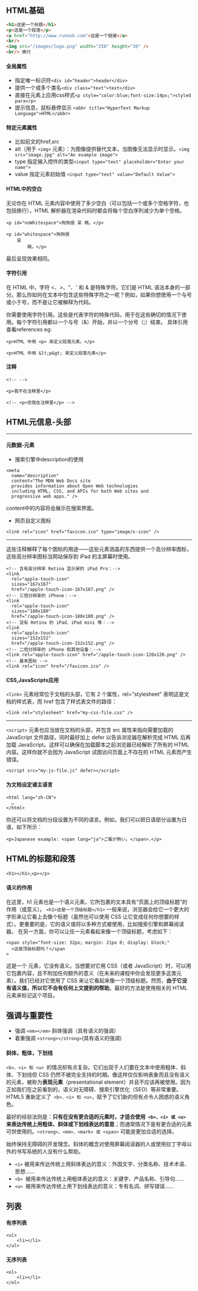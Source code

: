## HTML基础

```HTML
<h1>这是一个标题</h1>
<p>这是一个段落</p>
<a href="http://www.runoob.com">这是一个链接</a>
<br/>
<img src="/images/logo.png" width="258" height="39" />
<br/> 换行
```

#### 全局属性

- 指定唯一标识符`<div id="header">header</div>`
- 提供一个或多个类名`<div class="text">text</div>`
- 直接在元素上应用css样式`<p style="color:blue;font-size:14px;">styled para</p>`
- 提示信息，鼠标悬停显示
  `<abbr title="HyperText Markup Language">HTML</abbr>`

#### 特定元素属性

- 比如前文的href,src
- alt（用于 `<img>` 元素）：为图像提供替代文本，当图像无法显示时显示。`<img src="image.jpg" alt="An example image">`
- type 指定输入控件的类型`<input type="text" placeholder="Enter your name">`
- value 指定元素初始值
  `<input type="text" value="Default Value">`

#### HTML中的空白

无论你在 HTML 元素内容中使用了多少空白（可以包括一个或多个空格字符，也包括换行），HTML 解析器在渲染代码时都会将每个空白序列减少为单个空格。
```
<p id="noWhitespace">狗狗很 呆 萌。</p>

<p id="whitespace">狗狗很
    呆
        萌。</p>
```
最后呈现效果相同。

#### 字符引用

在 HTML 中，字符 <、>、"、' 和 & 是特殊字符。它们是 HTML 语法本身的一部分。那么你如何在文本中包含这些特殊字符之一呢？例如，如果你想使用一个与号或小于号，而不是让它被解释为代码。

你需要使用字符引用。这些是代表字符的特殊代码，用于在这些确切的情况下使用。每个字符引用都以一个与号（&）开始，并以一个分号（;）结束。
具体引用查看references
eg:
```
<p>HTML 中用 <p> 来定义段落元素。</p>

<p>HTML 中用 &lt;p&gt; 来定义段落元素</p>
```

#### 注释
`<!-- -->`
```
<p>我不在注释里</p>

<!-- <p>但我在注释里</p> -->
```

## HTML元信息-头部
---
#### 元数据-<meta>元素

- 搜索引擎中description的使用
```
<meta
  name="description"
  content="The MDN Web Docs site
  provides information about Open Web technologies
  including HTML, CSS, and APIs for both Web sites and
  progressive web apps." />
```
content中的内容将会展示在搜索界面。
- 网页自定义图标
```
<link rel="icon" href="favicon.ico" type="image/x-icon" />
```
---
这些注释解释了每个图标的用途——这些元素涵盖的东西提供一个高分辨率图标，这些高分辨率图标当网站保存到 iPad 的主屏幕时使用。
```
<!-- 含有高分辨率 Retina 显示屏的 iPad Pro：-->
<link
  rel="apple-touch-icon"
  sizes="167x167"
  href="/apple-touch-icon-167x167.png" />
<!-- 三倍分辨率的 iPhone：-->
<link
  rel="apple-touch-icon"
  sizes="180x180"
  href="/apple-touch-icon-180x180.png" />
<!-- 没有 Retina 的 iPad、iPad mini 等：-->
<link
  rel="apple-touch-icon"
  sizes="152x152"
  href="/apple-touch-icon-152x152.png" />
<!-- 二倍分辨率的 iPhone 和其他设备：-->
<link rel="apple-touch-icon" href="/apple-touch-icon-120x120.png" />
<!-- 基本图标 -->
<link rel="icon" href="/favicon.ico" />
```
#### CSS,JavaScripts应用
`<link>` 元素经常位于文档的头部，它有 2 个属性，rel="stylesheet" 表明这是文档的样式表，而 href 包含了样式表文件的路径：
```
<link rel="stylesheet" href="my-css-file.css" />
```
---
`<script>` 元素也应当放在文档的头部，并包含 src 属性来指向需要加载的 JavaScript 文件路径，同时最好加上 defer 以告诉浏览器在解析完成 HTML 后再加载 JavaScript。这样可以确保在加载脚本之前浏览器已经解析了所有的 HTML 内容。这样你就不会因为 JavaScript 试图访问页面上不存在的 HTML 元素而产生错误。
```
<script src="my-js-file.js" defer></script>
```
#### 为文档设定诸主语言
```
<html lang="zh-CN">
  …
</html>
```
你还可以将文档的分段设置为不同的语言。例如，我们可以把日语部分设置为日语，如下所示：
```
<p>Japanese example: <span lang="ja">ご飯が熱い。</span>.</p>
```

## HTML的标题和段落

`<h1></h1>`,`<p></p>`
#### 语义的作用
在这里，h1 元素也是一个语义元素，它所包裹的文本具有“页面上的顶级标题”的作用（或意义）。
`<h1>这是一个顶级标题</h1>`
一般来说，浏览器会给它一个更大的字形来让它看上去像个标题（虽然也可以使用 CSS 让它变成任何你想要的样式）。更重要的是，它的语义值将以多种方式被使用，比如搜索引擎和屏幕阅读器。
在另一方面，你可以让任一元素看起来像一个顶级标题，考虑如下：
```
<span style="font-size: 32px; margin: 21px 0; display: block;"
  >这是顶级标题吗？</span
>
```
这是一个 <span> 元素，它没有语义。当想要对它用 CSS（或者 JavaScript）时，可以用它包裹内容，且不附加任何额外的意义（在未来的课程中你会发现更多这类元素）。我们已经对它使用了 CSS 来让它看起来像一个顶级标题。然而，**由于它没有语义值，所以它不会有任何上文提到的帮助**。最好的方法是使用相关的 HTML 元素来标记这个项目。

## 强调与重要性
- 强调 `<em></em>` 斜体强调（具有语义的强调）
- 着重强调 `<strong></strong>`(具有语义的强调)
#### 斜体，粗体，下划线
`<b>、<i> 和 <u> `的情况却有点复杂。它们出现于人们要在文本中使用粗体、斜体、下划线但 CSS 仍然不被完全支持的时期。像这样仅仅影响表象而且没有语义的元素，被称为**表现元素**（presentational element）并且不应该再被使用。因为正如我们在之前看到的，语义对无障碍、搜索引擎优化（SEO）等非常重要。
HTML5 重新定义了` <b>、<i> 和 <u>`，赋予了它们新的但有点令人困惑的语义角色。

最好的经验法则是：**只有在没有更合适的元素时，才适合使用` <b>、<i> 或 <u>` 来表达传统上用粗体、斜体或下划线表达的意思**；而通常情况下是有更合适的元素可供使用的。`<strong>、<em>、<mark> 或 <span>` 可能是更加合适的选择。

始终保持无障碍的开发理念。斜体的概念对使用屏幕阅读器的人或使用拉丁字母以外的书写系统的人没有什么帮助。

- `<i>` 被用来传达传统上用斜体表达的意义：外国文字、分类名称、技术术语、思想……
- `<b> `被用来传达传统上用粗体表达的意义：关键字、产品名称、引导句……
- `<u> `被用来传达传统上用下划线表达的意义：专有名词、拼写错误……

## 列表
#### 有序列表
```
<ul>
    <li></li>
</ul>
```
#### 无序列表
```
<ol>
    <li></li>
</ol>
```